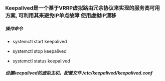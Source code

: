 ### Keepalived是一个基于VRRP虚拟路由冗余协议来实现的服务高可用方案, 可利用其来避免IP单点故障 使用虚拟IP漂移


##### 操作命令

- systemctl start keepalived

- systemctl stop keepalived

- systemctl status keepalived

##### 设置keepalived的虚拟主机，配置文件 /etc/keepalived/keepalived.conf
